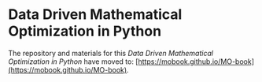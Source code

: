 # Data Driven Mathematical Optimization in Python

The repository and materials for this *Data Driven Mathematical Optimization in Python* have moved to: [https://mobook.github.io/MO-book](https://mobook.github.io/MO-book).

